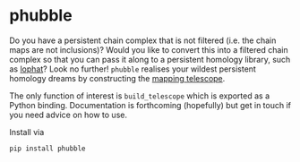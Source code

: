 # phubble

Do you have a persistent chain complex that is not filtered (i.e. the chain maps are not inclusions)?
Would you like to convert this into a filtered chain complex so that you can pass it along to a persistent homology library, such as [lophat](https://github.com/tomchaplin/lophat)?
Look no further!
`phubble` realises your wildest persistent homology dreams by constructing the [mapping telescope](https://ncatlab.org/nlab/show/mapping+telescope).

The only function of interest is `build_telescope` which is exported as a Python binding.
Documentation is forthcoming (hopefully) but get in touch if you need advice on how to use.

Install via
```shell
pip install phubble
```
